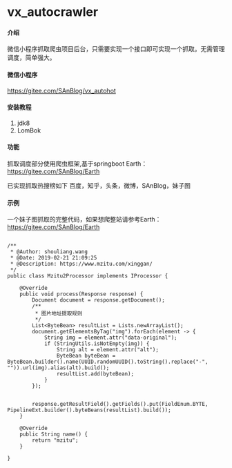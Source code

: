 # vx_autocrawler

#### 介绍
微信小程序抓取爬虫项目后台，只需要实现一个接口即可实现一个抓取。无需管理调度，简单强大。

#### 微信小程序
https://gitee.com/SAnBlog/vx_autohot

#### 安装教程

1.  jdk8
2.  LomBok

#### 功能
抓取调度部分使用爬虫框架,基于springboot
Earth：https://gitee.com/SAnBlog/Earth

已实现抓取热搜榜如下
百度，知乎，头条，微博，SAnBlog，妹子图

#### 示例

一个妹子图抓取的完整代码，如果想爬整站请参考Earth：https://gitee.com/SAnBlog/Earth 

```

/**
 * @Author: shouliang.wang
 * @Date: 2019-02-21 21:09:25
 * @Description: https://www.mzitu.com/xinggan/
 */
public class Mzitu2Processor implements IProcessor {

    @Override
    public void process(Response response) {
        Document document = response.getDocument();
        /**
         * 图片地址提取规则
         */
        List<ByteBean> resultList = Lists.newArrayList();
        document.getElementsByTag("img").forEach(element -> {
            String img = element.attr("data-original");
            if (StringUtils.isNotEmpty(img)) {
                String alt = element.attr("alt");
                ByteBean byteBean = ByteBean.builder().name(UUID.randomUUID().toString().replace("-", "")).url(img).alias(alt).build();
                resultList.add(byteBean);
            }
        });


        response.getResultField().getFields().put(FieldEnum.BYTE, PipelineExt.builder().byteBeans(resultList).build());
    }

    @Override
    public String name() {
        return "mzitu";
    }

}

```

